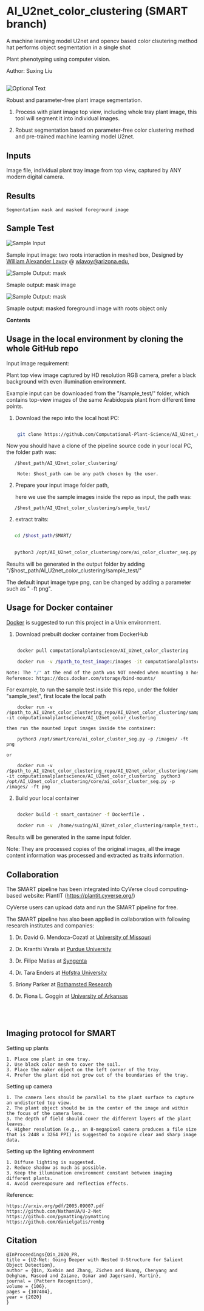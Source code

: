 # AI_U2net_color_clustering (SMART branch)

A machine learning model U2net and opencv based color clsutering method hat performs object segmentation in a single shot

Plant phenotyping using computer vision.

Author: Suxing Liu


##


![Optional Text](../main/media/Smart.png) 

Robust and parameter-free plant image segmentation.

1. Process with plant image top view, including whole tray plant image, this tool will segment it into individual images.

2. Robust segmentation based on parameter-free color clustering method and pre-trained machine learning model U2net.


## Inputs 

   Image file, individual plant tray image from top view, captured by ANY modern digital camera. 

## Results 

    Segmentation mask and masked foreground image


## Sample Test

![Sample Input](../main/media/IMG_6241.png)

Sample input image: two roots interaction in meshed box, Designed by [William Alexander Lavoy](https://www.linkedin.com/in/william-lavoy-547775188/) @ wlavoy@arizona.edu, 



![Sample Output: mask](../main/media/IMG_6241_mask.png)

Smaple output: mask image

![Sample Output: mask](../main/media/IMG_6241_masked.png)

Smaple output: masked foreground image with roots object only


<!-- START doctoc generated TOC please keep comment here to allow auto update -->
<!-- DON'T EDIT THIS SECTION, INSTEAD RE-RUN doctoc TO UPDATE -->
**Contents**

<!-- END doctoc generated TOC please keep comment here to allow auto-update -->








## Usage in the local environment by cloning the whole GitHub repo 




Input image requirement:

Plant top view image captured by HD resolution RGB camera, prefer a black background with even illumination environment. 

Example input can be downloaded from the "/sample_test/" folder, which contains top-view images of the same Arabidopsis plant from different time points. 


1. Download the repo into the local host PC:

```bash

    git clone https://github.com/Computational-Plant-Science/AI_U2net_color_clustering.git

```

   Now you should have a clone of the pipeline source code in your local PC, the folder path was:
```
   /$host_path/AI_U2net_color_clustering/
   
    Note: $host_path can be any path chosen by the user. 
```

2. Prepare your input image folder path,

   here we use the sample images inside the repo as input, the path was:
```
   /$host_path/AI_U2net_color_clustering/sample_test/
```

2. extract traits:

```bash

   cd /$host_path/SMART/

   
   python3 /opt/AI_U2net_color_clustering/core/ai_color_cluster_seg.py -p /$host_path/AI_U2net_color_clustering/sample_test/ -ft png -o /$host_path/AI_U2net_color_clustering/sample_test/

```
Results will be generated in the output folder by adding "/$host_path/AI_U2net_color_clustering/sample_test/"

The default input image type png, can be changed by adding a parameter such as " -ft png".




## Usage for Docker container 


[Docker](https://www.docker.com/) is suggested to run this project in a Unix environment.

1. Download prebuilt docker container from DockerHub 

```bash

    docker pull computationalplantscience/AI_U2net_color_clustering

    docker run -v /$path_to_test_image:/images -it computationalplantscience/AI_U2net_color_clustering

Note: The "/" at the end of the path was NOT needed when mounting a host directory into a Docker container. Above command mount the local directory "/$path_to_test_image" inside the container path "/images"
Reference: https://docs.docker.com/storage/bind-mounts/
```

For example, to run the sample test inside this repo, under the folder "sample_test", first locate the local path 
```
    docker run -v /$path_to_AI_U2net_color_clustering_repo/AI_U2net_color_clustering/sample_test:/images -it computationalplantscience/AI_U2net_color_clustering
```

    then run the mounted input images inside the container:
``` 
    python3 /opt/smart/core/ai_color_cluster_seg.py -p /images/ -ft png 
```
    or 
```
    docker run -v /$path_to_AI_U2net_color_clustering_repo/AI_U2net_color_clustering/sample_test:/images -it computationalplantscience/AI_U2net_color_clustering  python3 /opt/AI_U2net_color_clustering/core/ai_color_cluster_seg.py -p /images/ -ft png
```

2. Build your local container

```bash

    docker build -t smart_container -f Dockerfile .

    docker run -v  /home/suxing/AI_U2net_color_clustering/sample_test:/images -it smart_container

```

Results will be generated in the same input folder.

Note: They are processed copies of the original images, all the image content information was processed and extracted as traits information. 


## Collaboration


The SMART pipeline has been integrated into CyVerse cloud computing-based website: PlantIT (https://plantit.cyverse.org/)

CyVerse users can upload data and run the SMART pipeline for free. 


The SMART pipeline has also been applied in collaboration with following research institutes and companies: 

1. Dr. David G. Mendoza-Cozatl at [University of Missouri](https://cafnr.missouri.edu/person/david-mendoza-cozatl/)

2. Dr. Kranthi Varala at [Purdue University](https://www.purdue.edu/gradschool/pulse/groups/profiles/faculty/varala.html) 

3. Dr. Filipe Matias at [Syngenta](https://www.linkedin.com/in/filipe-matias-27bab5199/)

4. Dr. Tara Enders at [Hofstra University](https://sites.google.com/view/enders-lab/people?pli=1)

5. Briony Parker at [Rothamsted Research](https://repository.rothamsted.ac.uk/staff/98225/briony-parker)

6. Dr. Fiona L. Goggin at [University of Arkansas](https://enpl.uark.edu/people/faculty/uid/fgoggin/name/Fiona+Goggin/)


<br/><br/> 


## Imaging protocol for SMART



Setting up plants

    1. Place one plant in one tray.
    2. Use black color mesh to cover the soil.
    3. Place the maker object on the left corner of the tray.
    4. Prefer the plant did not grow out of the boundaries of the tray.






Setting up camera

    1. The camera lens should be parallel to the plant surface to capture an undistorted top view. 
    2. The plant object should be in the center of the image and within the focus of the camera lens.
    3. The depth of field should cover the different layers of the plant leaves. 
    4. Higher resolution (e.g., an 8-megapixel camera produces a file size that is 2448 x 3264 PPI) is suggested to acquire clear and sharp image data.



Setting up the lighting environment

    1. Diffuse lighting is suggested. 
    2. Reduce shadow as much as possible.
    3. Keep the illumination environment constant between imaging different plants. 
    4. Avoid overexposure and reflection effects.


Reference:

    https://arxiv.org/pdf/2005.09007.pdf
    https://github.com/NathanUA/U-2-Net
    https://github.com/pymatting/pymatting
    https://github.com/danielgatis/rembg
    

## Citation
```
@InProceedings{Qin_2020_PR,
title = {U2-Net: Going Deeper with Nested U-Structure for Salient Object Detection},
author = {Qin, Xuebin and Zhang, Zichen and Huang, Chenyang and Dehghan, Masood and Zaiane, Osmar and Jagersand, Martin},
journal = {Pattern Recognition},
volume = {106},
pages = {107404},
year = {2020}
}
```


